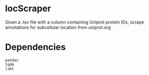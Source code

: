 # locScraper
Given a .tsv file with a column containing Uniprot protein IDs, scrape annotations for subcellular location from uniprot.org

# Dependencies
```
pandas
tqdm
lxml
```

